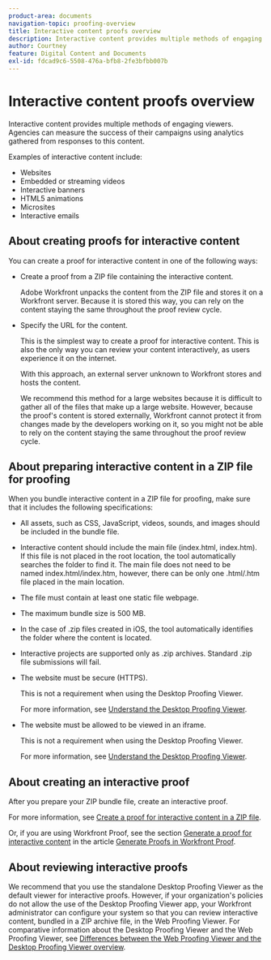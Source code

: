 ```yaml
---
product-area: documents
navigation-topic: proofing-overview
title: Interactive content proofs overview
description: Interactive content provides multiple methods of engaging viewers. Agencies can measure the success of their campaigns using analytics gathered from responses to this content.
author: Courtney
feature: Digital Content and Documents
exl-id: fdcad9c6-5508-476a-bfb8-2fe3bfbb007b
---
```

# Interactive content proofs overview

<!-- Audited: 01/2024 -->

Interactive content provides multiple methods of engaging viewers. Agencies can measure the success of their campaigns using analytics gathered from responses to this content.

Examples of interactive content include:

* Websites
* Embedded or streaming videos
* Interactive banners
* HTML5 animations
* Microsites
* Interactive emails

## About creating proofs for interactive content

You can create a proof for interactive content in one of the following ways:

* Create a proof from a ZIP file containing the interactive content.

  Adobe Workfront unpacks the content from the ZIP file and stores it on a Workfront server. Because it is stored this way, you can rely on the content staying the same throughout the proof review cycle.

* Specify the URL for the content.

  This is the simplest way to create a proof for interactive content. This is also the only way you can review your content interactively, as users experience it on the internet.

  With this approach, an external server unknown to Workfront stores and hosts the content.

  We recommend this method for a large websites because it is difficult to gather all of the files that make up a large website. However, because the proof's content is stored externally, Workfront cannot protect it from changes made by the developers working on it, so you might not be able to rely on the content staying the same throughout the proof review cycle.

## About preparing interactive content in a ZIP file for proofing

When you bundle interactive content in a ZIP file for proofing, make sure that it includes the following specifications:

* All assets, such as CSS, JavaScript, videos, sounds, and images should be included in the bundle file.
* Interactive content should include the main file (index.html, index.htm). If this&nbsp;file is not placed in the root location, the tool automatically searches the folder to find it.&nbsp;The main file does not need to be named&nbsp;index.html/index.htm, however, there can be only one .html/.htm file placed in the main location.
* The file must contain at least one static file webpage.
* The maximum bundle size is 500 MB.
* In the case of .zip files created in iOS, the tool automatically identifies the folder where the content is located.
* Interactive projects are supported only as .zip archives. Standard .zip file submissions will fail.
* The website must be secure (HTTPS).

  This is not a requirement when using the Desktop Proofing Viewer.

  For more information, see [Understand the Desktop Proofing Viewer](../../../workfront-proof/wp-work-proofsfiles/review-proofs-dpv/destop-proofing-viewer.md).

* The website must be allowed to be viewed in an iframe.

  This is not a requirement when using the Desktop Proofing Viewer.

  For more information, see [Understand the Desktop Proofing Viewer](../../../workfront-proof/wp-work-proofsfiles/review-proofs-dpv/destop-proofing-viewer.md).

## About creating an interactive proof

After you prepare your ZIP bundle file, create an interactive proof.

For more information, see [Create a proof for interactive content in a ZIP file](../../../review-and-approve-work/proofing/creating-proofs-within-workfront/generate-proof-interactive-content-.md).

Or, if you are using Workfront Proof, see the section [Generate a proof for interactive content](../../../workfront-proof/wp-work-proofsfiles/create-proofs-and-files/generate-proofs.md#generate-a-proof-for-interactive-content) in the article [Generate Proofs in Workfront Proof](../../../workfront-proof/wp-work-proofsfiles/create-proofs-and-files/generate-proofs.md).

## About reviewing interactive proofs

We recommend that you use the standalone Desktop Proofing Viewer as the default viewer for interactive proofs.&nbsp;However, if your organization's policies do not allow the use of the Desktop Proofing Viewer app, your Workfront administrator can configure your system so that you can review interactive content, bundled in a ZIP archive file, in the Web Proofing Viewer. For comparative information about the Desktop Proofing Viewer and the Web Proofing Viewer, see [Differences between the Web Proofing Viewer and the Desktop Proofing Viewer overview](../../../review-and-approve-work/proofing/proofing-overview/understand-differences-between-web-viewer.md).
